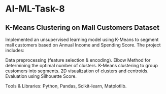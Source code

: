 # AI-ML-Task-8
## K-Means Clustering on Mall Customers Dataset
Implemented an unsupervised learning model using K-Means to segment mall customers based on Annual Income and Spending Score. The project includes:

Data preprocessing (feature selection & encoding).
Elbow Method for determining the optimal number of clusters.
K-Means clustering to group customers into segments.
2D visualization of clusters and centroids.
Evaluation using Silhouette Score.

Tools & Libraries: Python, Pandas, Scikit-learn, Matplotlib.
